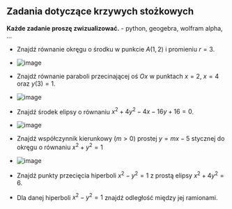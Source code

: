 ## Zadania dotyczące krzywych stożkowych

**Każde zadanie proszę zwizualizować.** - python, geogebra, wolfram alpha, ...

* Znajdź równanie okręgu o środku w punkcie $A(1,2)$ i promieniu $r=3$.
* ![image](https://github.com/user-attachments/assets/0be33ae9-9d41-4a4d-9efa-b1cb56e863b5)

* Znajdź równanie paraboli przecinającej oś $Ox$ w punktach $x=2$, $x=4$ oraz $y(3)=1$.
* ![image](https://github.com/user-attachments/assets/14a91508-a6ed-4f3c-bd06-f573a772ca77)

* Znajdź środek elipsy o równaniu $x^2 + 4y^2 - 4x - 16y + 16 = 0$.
* ![image](https://github.com/user-attachments/assets/3d69ec49-e72e-419e-9e0c-ffa042867f0c)

* Znajdź współczynnik kierunkowy ($m>0$) prostej $y=mx-5$  stycznej do okręgu o równaniu $x^2 + y^2=1$
* ![image](https://github.com/user-attachments/assets/69fab88c-30d6-41f6-8273-ba132b5bbfd0)

* Znajdź punkty przecięcia hiperboli $x^2 - y^2 = 1$ z prostą elipsy $x^2 + 4y^2 = 6$.
* Dla danej hiperboli $x^2 - y^2 = 1$ znajdź odległość między jej ramionami.
